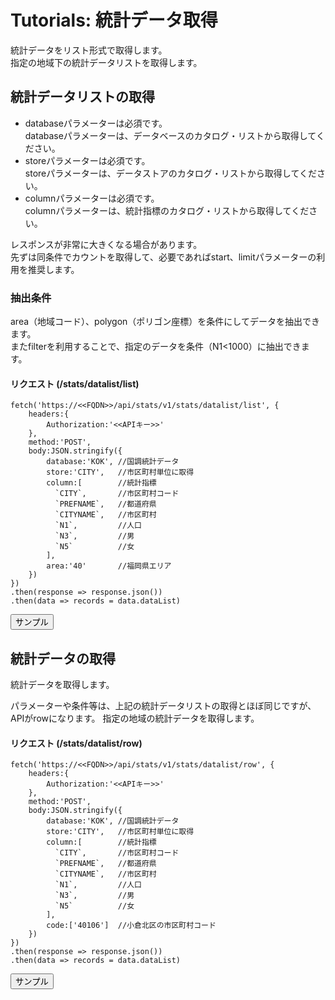 # Tutorials: 統計データ取得
統計データをリスト形式で取得します。  
指定の地域下の統計データリストを取得します。

## 統計データリストの取得
- databaseパラメーターは必須です。  
databaseパラメーターは、データベースのカタログ・リストから取得してください。
- storeパラメーターは必須です。  
storeパラメーターは、データストアのカタログ・リストから取得してください。
- columnパラメーターは必須です。  
columnパラメーターは、統計指標のカタログ・リストから取得してください。

レスポンスが非常に大きくなる場合があります。  
先ずは同条件でカウントを取得して、必要であればstart、limitパラメーターの利用を推奨します。

### 抽出条件
area（地域コード）、polygon（ポリゴン座標）を条件にしてデータを抽出できます。  
またfilterを利用することで、指定のデータを条件（N1<1000）に抽出できます。

#### リクエスト (/stats/datalist/list)
```JS
fetch('https://<<FQDN>>/api/stats/v1/stats/datalist/list', {
    headers:{
        Authorization:'<<APIキー>>'
    },
    method:'POST',
    body:JSON.stringify({
        database:'KOK', //国調統計データ
        store:'CITY',   //市区町村単位に取得
        column:[        //統計指標
          `CITY`,       //市区町村コード
          `PREFNAME`,   //都道府県
          `CITYNAME`,   //市区町村
          `N1`,         //人口
          `N3`,         //男
          `N5`          //女
        ],
        area:'40'       //福岡県エリア
    })
})
.then(response => response.json())
.then(data => records = data.dataList)
```

<button class='block text-white bg-blue-700 hover:bg-blue-800 focus:ring-4 focus:outline-none focus:ring-blue-300 font-medium rounded-lg text-sm px-5 py-2.5 text-center dark:bg-blue-600 dark:hover:bg-blue-700 dark:focus:ring-blue-800' data-path='/stats/datalist/list' data-query='{"database":"KOK","store":"CITY","column":["CITY","PREFNAME","CITYNAME","N1","N3","N5"],"area":"40"}'>
  サンプル
</button>


## 統計データの取得
統計データを取得します。  

パラメーターや条件等は、上記の統計データリストの取得とほぼ同じですが、APIがrowになります。
指定の地域の統計データを取得します。

#### リクエスト (/stats/datalist/row)
```JS
fetch('https://<<FQDN>>/api/stats/v1/stats/datalist/row', {
    headers:{
        Authorization:'<<APIキー>>'
    },
    method:'POST',
    body:JSON.stringify({
        database:'KOK', //国調統計データ
        store:'CITY',   //市区町村単位に取得
        column:[        //統計指標
          `CITY`,       //市区町村コード
          `PREFNAME`,   //都道府県
          `CITYNAME`,   //市区町村
          `N1`,         //人口
          `N3`,         //男
          `N5`          //女
        ],
        code:['40106']  //小倉北区の市区町村コード
    })
})
.then(response => response.json())
.then(data => records = data.dataList)
```

<button class='block text-white bg-blue-700 hover:bg-blue-800 focus:ring-4 focus:outline-none focus:ring-blue-300 font-medium rounded-lg text-sm px-5 py-2.5 text-center dark:bg-blue-600 dark:hover:bg-blue-700 dark:focus:ring-blue-800' data-path='/stats/datalist/row' data-query='{"database":"KOK","store":"CITY","column":["CITY","PREFNAME","CITYNAME","N1","N3","N5"],"code":"40106"}'>
  サンプル
</button>